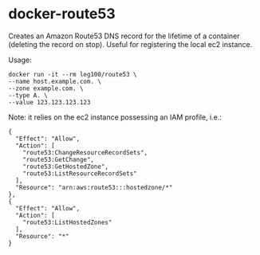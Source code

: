 docker-route53
==============

Creates an Amazon Route53 DNS record for the lifetime of a container (deleting the record on stop). Useful for registering the local ec2 instance.

Usage: 

```
docker run -it --rm leg100/route53 \
--name host.example.com. \
--zone example.com. \
--type A. \
--value 123.123.123.123
```

Note: it relies on the ec2 instance possessing an IAM profile, i.e.:

```
{
  "Effect": "Allow",
  "Action": [
    "route53:ChangeResourceRecordSets",
    "route53:GetChange",
    "route53:GetHostedZone",
    "route53:ListResourceRecordSets"
  ],
  "Resource": "arn:aws:route53:::hostedzone/*"
},
{
  "Effect": "Allow",
  "Action": [
    "route53:ListHostedZones"
  ],
  "Resource": "*"
}
```

